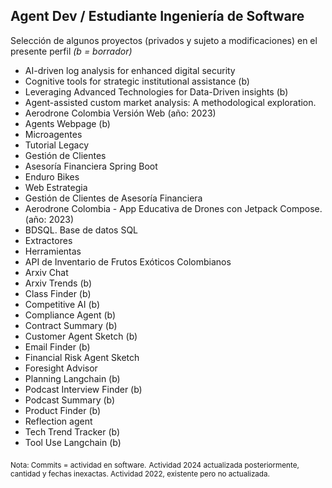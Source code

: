 
## Agent Dev /  Estudiante Ingeniería de Software

Selección de algunos proyectos (privados y sujeto a modificaciones) en el presente perfil 
*(b = borrador)*


- AI-driven log analysis for enhanced digital security 
- Cognitive tools for strategic institutional assistance (b)
- Leveraging Advanced Technologies for Data-Driven insights (b)
- Agent-assisted custom market analysis: A methodological exploration. 
- Aerodrone Colombia Versión Web  (año: 2023)
- Agents Webpage (b)  
- Microagentes 
- Tutorial Legacy  
- Gestión de Clientes  
- Asesoría Financiera Spring Boot  
- Enduro Bikes  
- Web Estrategia  
- Gestión de Clientes de Asesoría Financiera  
- Aerodrone Colombia - App Educativa de Drones con Jetpack Compose. (año: 2023)  
- BDSQL. Base de datos SQL  
- Extractores  
- Herramientas  
- API de Inventario de Frutos Exóticos Colombianos    
- Arxiv Chat
- Arxiv Trends (b)  
- Class Finder  (b)
- Competitive AI  (b)
- Compliance Agent  (b)
- Contract Summary  (b)
- Customer Agent Sketch (b)  
- Email Finder  (b)
- Financial Risk Agent Sketch 
- Foresight Advisor  
- Planning Langchain  (b)
- Podcast Interview Finder (b)  
- Podcast Summary  (b)
- Product Finder  (b)
- Reflection agent
- Tech Trend Tracker  (b)
- Tool Use Langchain  (b)



<sub>Nota: Commits = actividad en software.</sub>
<sub>Actividad 2024 actualizada posteriormente, cantidad y fechas inexactas. Actividad 2022, existente pero no actualizada.</sub>



